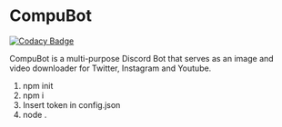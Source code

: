 # CompuBot

[![Codacy Badge](https://api.codacy.com/project/badge/Grade/2956539472744b75af2b378667db3730)](https://app.codacy.com/gh/Knowble/compubot?utm_source=github.com&utm_medium=referral&utm_content=Knowble/compubot&utm_campaign=Badge_Grade)

CompuBot is a multi-purpose Discord Bot that serves as an image and video downloader for Twitter, Instagram and Youtube.

1. npm init
2. npm i
3. Insert token in config.json
4. node .
